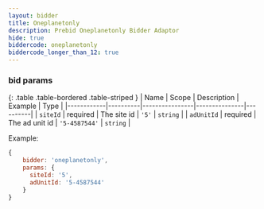 ```yaml
---
layout: bidder
title: Oneplanetonly
description: Prebid Oneplanetonly Bidder Adaptor
hide: true
biddercode: oneplanetonly
biddercode_longer_than_12: true
---
```



### bid params

{: .table .table-bordered .table-striped }
| Name       | Scope    | Description    | Example       | Type     |
|------------|----------|----------------|---------------|----------|
| `siteId`   | required | The site id    | `'5'`         | `string` |
| `adUnitId` | required | The ad unit id | `'5-4587544'` | `string` |

Example:
```javascript
{
    bidder: 'oneplanetonly',
    params: {
      siteId: '5',
      adUnitId: '5-4587544'
    }
}
```
